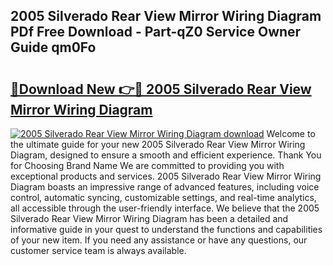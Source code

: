 ## 2005 Silverado Rear View Mirror Wiring Diagram PDf Free Download - Part-qZ0 Service Owner Guide qm0Fo

# <h2><a href="http://dfsv4h.blite.top/?on=2005+Silverado+Rear+View+Mirror+Wiring+Diagram">🔗Download New 👉🔴 2005 Silverado Rear View Mirror Wiring Diagram</a></h2>

[![2005 Silverado Rear View Mirror Wiring Diagram download](https://i.imgur.com/lujVjoI.png)](http://dfsv4h.blite.top/?on=2005+Silverado+Rear+View+Mirror+Wiring+Diagram)
Welcome to the ultimate guide for your new 2005 Silverado Rear View Mirror Wiring Diagram, designed to ensure a smooth and efficient experience. Thank You for Choosing Brand Name We are committed to providing you with exceptional products and services. 2005 Silverado Rear View Mirror Wiring Diagram boasts an impressive range of advanced features, including voice control, automatic syncing, customizable settings, and real-time analytics, all accessible through the user-friendly interface. We believe that the 2005 Silverado Rear View Mirror Wiring Diagram has been a detailed and informative guide in your quest to understand the functions and capabilities of your new item. If you need any assistance or have any questions, our customer service team is always available.
